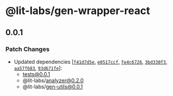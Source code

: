 # @lit-labs/gen-wrapper-react

## 0.0.1

### Patch Changes

- Updated dependencies [[`f41d7d5e`](https://github.com/lit/lit/commit/f41d7d5e0d8ea02b808b2ffa3ed62082db3c738b), [`e0517ccf`](https://github.com/lit/lit/commit/e0517ccf79d983a8d6ec53969f29e130830fe3e8), [`fe4c6726`](https://github.com/lit/lit/commit/fe4c6726b782591d3ae73ab549ddeba3ac484332), [`3bd330f3`](https://github.com/lit/lit/commit/3bd330f3db4c2f618181b8602563db3ab879f33d), [`aa57f683`](https://github.com/lit/lit/commit/aa57f6838fa12ec0cb1d1ea0a108edeef67b9ede), [`93d671fe`](https://github.com/lit/lit/commit/93d671feab82688a79fc60ba22cf204fa4ca02ec)]:
  - tests@0.0.1
  - @lit-labs/analyzer@0.2.0
  - @lit-labs/gen-utils@0.0.1
